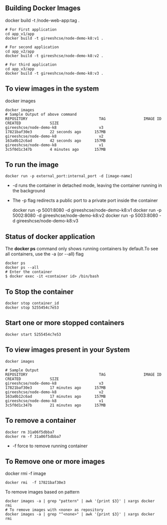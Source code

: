 ## Building Docker Images

docker build -t <your username>/node-web-app:tag .

    # For First application
    cd app_v1/app
    docker build -t gireeshcse/node-demo-k8:v1 .

    # For second application
    cd app_v2/app
    docker build -t gireeshcse/node-demo-k8:v2 .

    # For third application
    cd app_v3/app
    docker build -t gireeshcse/node-demo-k8:v3 .

## To view images in the system

docker images

    docker images
    # Sample Output of above command
    REPOSITORY                                TAG                 IMAGE ID            CREATED             SIZE
    gireeshcse/node-demo-k8                   v3                  17821baf30e3        22 seconds ago      157MB
    gireeshcse/node-demo-k8                   v2                  163a0b12c6ad        42 seconds ago      157MB
    gireeshcse/node-demo-k8                   v1                  3c5f0d1c347b        4 minutes ago       157MB


## To run the image

    docker run -p external_port:internal_port -d [image-name]

* -d runs the container in detached mode, leaving the container running in the background
* The -p flag redirects a public port to a private port inside the container


    docker run -p 5001:8080 -d gireeshcse/node-demo-k8:v1
    docker run -p 5002:8080 -d gireeshcse/node-demo-k8:v2
    docker run -p 5003:8080 -d gireeshcse/node-demo-k8:v3

## Status of docker application

The **docker ps** command only shows running containers by default.To see all containers, use the -a (or --all) flag

    docker ps
    docker ps --all
    # Enter the container
    $ docker exec -it <container id> /bin/bash

## To Stop the container

    docker stop container_id
    docker stop 5255454c7e53

## Start one or more stopped containers

    docker start 5255454c7e53


## To view images present in your System

    docker images

    # Sample Output
    REPOSITORY                                TAG                 IMAGE ID            CREATED             SIZE
    gireeshcse/node-demo-k8                   v3                  17821baf30e3        17 minutes ago      157MB
    gireeshcse/node-demo-k8                   v2                  163a0b12c6ad        17 minutes ago      157MB
    gireeshcse/node-demo-k8                   v1                  3c5f0d1c347b        21 minutes ago      157MB

## To remove a container

    docker rm 31a06f5dbba7
    docker rm -f 31a06f5dbba7

* -f force to remove running container

## To Remove one or more images

docker rmi -f image 

    docker rmi  -f 17821baf30e3

To remove images based on pattern

    docker images -a | grep "pattern" | awk '{print $3}' | xargs docker rmi
    # To remove images with <none> as repository 
    docker images -a | grep "^<none>" | awk '{print $3}' | xargs docker rmi